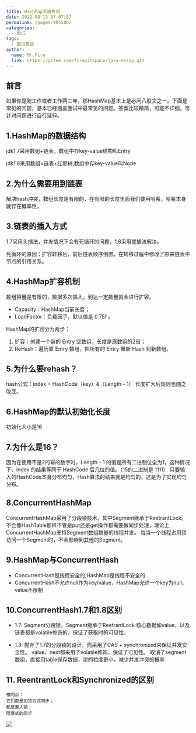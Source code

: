 ```yaml
---
title: HashMap灵魂拷问
date: 2022-08-13 17:07:57
permalink: /pages/98558b/
categories:
  - 面试
tags:
  - 面试真题
author: 
  name: Mr.Fire
  link: https://gitee.com/firegitspace/java-essay.git
---
```


## 前言

如果你是刚工作或者工作两三年，那HashMap基本上是必问八股文之一。下面是常见的问题，基本已经涵盖面试中最常见的问题。答案比较精简，可能不详细，可针对问题进行自行延伸。

## 1.HashMap的数据结构
jdk1.7采用数组+链表，数组中存key-value结构叫Entry

jdk1.8采用数组+链表+红黑树,数组中存key-value叫Node

## 2.为什么需要用到链表
解决hash冲突，数组长度是有限的，在有限的长度里面我们使用哈希，哈希本身就存在概率性。

## 3.链表的插入方式
1.7采用头插法，并发情况下会有死循环的问题，1.8采用尾插法解决。

死循环的原因：扩容转移后，前后链表顺序倒置，在转移过程中修改了原来链表中节点的引用关系。

## 4.HashMap扩容机制
数组容量是有限的，数据多次插入，到达一定数量就会进行扩容。

- Capacity：HashMap当前长度；
- LoadFactor：负载因子，默认值是 0.75f 。

HashMap的扩容分为两步：
1. 扩容：创建一个新的 Entry 空数组，长度是原数组的2倍；
2. ReHash：遍历原 Entry 数组，把所有的 Entry 重新 Hash 到新数组。

## 5.为什么要rehash？
hash公式：index = HashCode（key）&（Length - 1）
长度扩大后规则也随之改变。

## 6.HashMap的默认初始化长度
初始化大小是16

## 7.为什么是16？
因为在使用不是2的幂的数字时，Length - 1 的值是所有二进制位全为1，这种情况下，index 的结果等同于 HashCode 后几位的值。（15的二进制是 1111）
只要输入的HashCode本身分布均匀，Hash算法的结果就是均匀的。这是为了实现均匀分布。

## 8.ConcurrentHashMap
ConcurrentHashMap采用了分段锁技术，其中Segment继承于ReetrantLock。不会像HashTable那样不管是put还是get操作都需要做同步处理，理论上ConcurrentHashMap支持Segment数组数量的线程并发。
每当一个线程占用锁访问一个Segment时，不会影响到其他的Segment。


## 9.HashMap与ConcurrentHash
- ConcurrentHash是线程安全的,HashMap是线程不安全的
- ConcurrentHash不允许null作为key/value，HashMap允许一个key为null，value不限制


## 10.ConcurrentHash1.7和1.8区别
- 1.7:
Segment分段锁，Segment继承于ReetrantLock
核心数据如value，以及链表都是volatile修饰的，保证了获取时的可见性。

- 1.8:
抛弃了1.7的分段锁的设计，而采用了CAS + synchronized来保证并发安全性。
value、next都采用了volatile修饰，保证了可见性。
取消了segment数组，直接用table保存数据，锁的粒度更小，减少并发冲突的概率

## 11. ReentrantLock和Synchronized的区别
    相同点：
    它们都是加锁方式同步；
    都是重入锁；
    阻塞式的同步

![](https://fire-repository.oss-cn-beijing.aliyuncs.com/interview/hashMap.png)